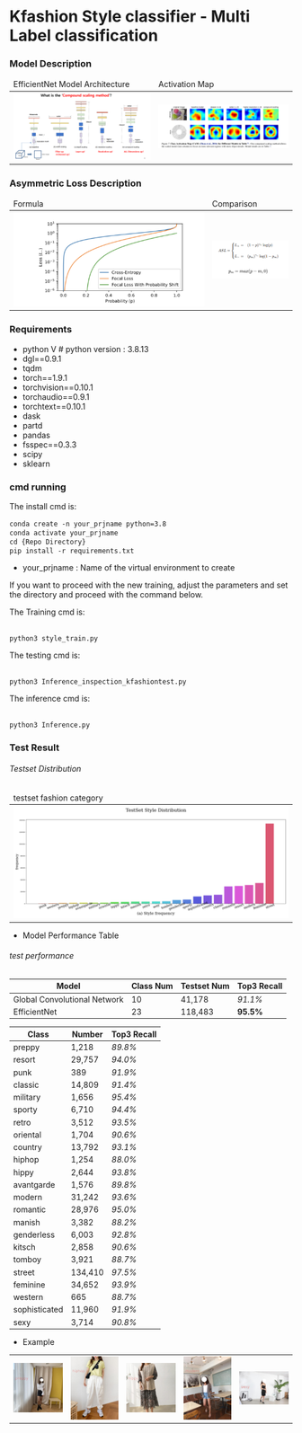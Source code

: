 # Kfashion Style classifier - Multi Label classification

### Model Description 
<table>
    <thead>
        <tr>
            <td>EfficientNet Model Architecture</td>
            <td>Activation Map</td>
        </tr>
    </thead>
    <tbody>
        <tr>
            <td><img src="https://github.com/hyunyongPark/StyleClassifier/blob/main/img/architecture.png"/></td>
            <td><img src="https://github.com/hyunyongPark/StyleClassifier/blob/main/img/act_map.png"/></td>
        </tr>
    </tbody>
</table>

### Asymmetric Loss Description 
<table>
    <thead>
        <tr>
            <td>Formula</td>
            <td>Comparison</td>
        </tr>
    </thead>
    <tbody>
        <tr>
            <td><img src="https://github.com/hyunyongPark/StyleClassifier/blob/main/img/asym_ex1.png"/></td>
            <td><img src="https://github.com/hyunyongPark/StyleClassifier/blob/main/img/asym_ex2.png"/></td>
        </tr>
    </tbody>
</table>



### Requirements
- python V  # python version : 3.8.13
- dgl==0.9.1
- tqdm
- torch==1.9.1
- torchvision==0.10.1
- torchaudio==0.9.1
- torchtext==0.10.1
- dask
- partd
- pandas
- fsspec==0.3.3
- scipy
- sklearn



### cmd running

The install cmd is:
```
conda create -n your_prjname python=3.8
conda activate your_prjname
cd {Repo Directory}
pip install -r requirements.txt
```
- your_prjname : Name of the virtual environment to create


If you want to proceed with the new training, adjust the parameters and set the directory and proceed with the command below.

The Training cmd is:
```

python3 style_train.py 

```

The testing cmd is: 
```

python3 Inference_inspection_kfashiontest.py 

```

The inference cmd is: 
```

python3 Inference.py 

```

### Test Result

###### Testset Distribution
<table>
    <thead>
        <tr>
            <td>testset fashion category</td>
        </tr>
    </thead>
    <tbody>
        <tr>
            <td><img src="https://github.com/hyunyongPark/StyleClassifier/blob/main/img/distribution.png"/></td>
        </tr>
    </tbody>
</table>


- Model Performance Table

###### test performance
|Model|Class Num|Testset Num|Top3 Recall|
|---|---|---|---|
|Global Convolutional Network|10|41,178|*91.1%*|
|EfficientNet|23|118,483|**95.5%**|

|Class|Number|Top3 Recall|
|---|---|---|
|preppy|1,218|*89.8%*|
|resort|29,757|*94.0%*|
|punk|389|*91.9%*|
|classic|14,809|*91.4%*|
|military|1,656|*95.4%*|
|sporty|6,710|*94.4%*|
|retro|3,512|*93.5%*|
|oriental|1,704|*90.6%*|
|country|13,792|*93.1%*|
|hiphop|1,254|*88.0%*|
|hippy|2,644|*93.8%*|
|avantgarde|1,576|*89.8%*|
|modern|31,242|*93.6%*|
|romantic|28,976|*95.0%*|
|manish|3,382|*88.2%*|
|genderless|6,003|*92.8%*|
|kitsch|2,858|*90.6%*|
|tomboy|3,921|*88.7%*|
|street|134,410|*97.5%*|
|feminine|34,652|*93.9%*|
|western|665|*88.7%*|
|sophisticated|11,960|*91.9%*|
|sexy|3,714|*90.8%*|


- Example 
<table>
    <tbody>
        <tr>
            <td><img src="https://github.com/hyunyongPark/StyleClassifier/blob/main/img/ex1.png"/></td>
            <td><img src="https://github.com/hyunyongPark/StyleClassifier/blob/main/img/ex2.png"/></td>
            <td><img src="https://github.com/hyunyongPark/StyleClassifier/blob/main/img/ex3.png"/></td>
            <td><img src="https://github.com/hyunyongPark/StyleClassifier/blob/main/img/ex4.png"/></td>
            <td><img src="https://github.com/hyunyongPark/StyleClassifier/blob/main/img/ex5.png"/></td>
        </tr>
    </tbody>
</table>
